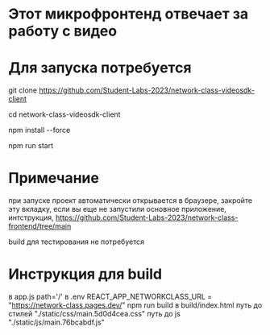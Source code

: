 # Этот микрофронтенд отвечает за работу с видео

# Для запуска потребуется 
git clone https://github.com/Student-Labs-2023/network-class-videosdk-client

cd network-class-videosdk-client

npm install --force

npm run start

# Примечание
при запуске проект автоматически открывается в браузере, закройте эту вкладку,
если вы еще не запустили основное приложение, интструкция,
https://github.com/Student-Labs-2023/network-class-frontend/tree/main

build для тестирования не потребуется

# Инструкция для build 
в app.js path='/' 
в .env REACT_APP_NETWORKCLASS_URL = "https://network-class.pages.dev/"
npm run build
в build/index.html 
путь до стилей "./static/css/main.5d0d4cea.css"
путь до js "./static/js/main.76bcabdf.js"
